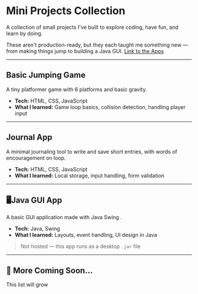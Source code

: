 #  Mini Projects Collection

A collection of small projects I've built to explore coding, have fun, and learn by doing.

These aren't production-ready, but they each taught me something new — from making things jump to building a Java GUI. 
[Link to the Apps](https://ssyazwani.github.io/miniappsproto/)

---

## Basic Jumping Game

A tiny platformer game with 6 platforms and basic gravity.

- **Tech:** HTML, CSS, JavaScript
- **What I learned:** Game loop basics, collision detection, handling player input



---

## Journal App

A minimal journaling tool to write and save short entries, with words of encouragement on loop.

- **Tech:** HTML, CSS, JavaScript
- **What I learned:** Local storage, input handling, form validation

---

## 🖥Java GUI App

A basic GUI application made with Java Swing .

- **Tech:** Java, Swing
- **What I learned:** Layouts, event handling, UI design in Java


> Not hosted — this app runs as a desktop `.jar` file


---

## 📌 More Coming Soon...

This list will grow 

